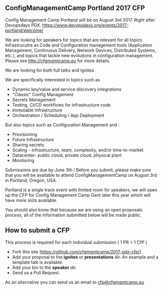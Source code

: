 ##  ConfigManagementCamp Portland  2017 CFP

Config Management Camp Portland will be on August 3rd 2017.
Right after Devopsdays PDX.
https://www.devopsdays.org/events/2017-portland/welcome/


We are looking for speakers for topics that are relevant for all topics Infrastrucutre as Code and Configuration  management tools (Application Management, Continuous Delivery, Network Devices, Distributed Systems, etc.), and topics that tackle new evolutions in configuration management. Please see http://cfgmgmtcamp.eu for more details.

We are looking for both full talks and Ignites  

We are specifically interested in topics such as  
- Dynamic key/value and service discovery integrations
- "Classic" Config Management
- Secrets Management 
- Testing, CI/CD workflows for infrastructure code
- Immutable infrastructure
- Orchestration / Scheduling / App Deployment

But also topics such as Configuration Management and :  
- Provisioning
- Future Infrastructure
- Sharing secrets
- Scaling - infrastructure, team, complexity, and/or time-to-market
- Datacenter- public cloud, private cloud, physical plant
- Monitoring

Submissions are due by June 3th  ! Before you submit, please make sure that you will be available to attend ConfigManagementCamp on August 3rd in Portland, Oregon, USA.

Portland is a single track event with limited room for speakers, we will open up the CFP for Config Management Camp Gent later this year  which will have more slots available.

You should also know that because we are using an open proposals process, all of the information submitted below will be made public.

## How to submit a CFP

This process is required for each individual submission ( 1 PR = 1 CfP )

- Fork this site (https://github.com/cfgmgmtcamp/2017-pdx-cfp/)
- Add your proposal to the __ignites__ or __presentations__ dir. An example and a template talk is available.
- Add your bio to the __speaker__ dir.
- Send us a Pull Request.


As an alternative you can send us an email to  cfp@cfgmgmtcamp.eu 


